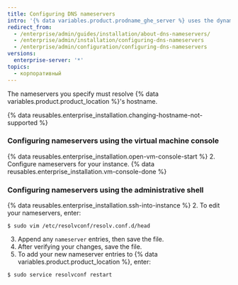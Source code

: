 ```yaml
---
title: Configuring DNS nameservers
intro: '{% data variables.product.prodname_ghe_server %} uses the dynamic host configuration protocol (DHCP) for DNS settings when DHCP leases provide nameservers. If nameservers are not provided by a dynamic host configuration protocol (DHCP) lease, or if you need to use specific DNS settings, you can specify the nameservers manually.'
redirect_from:
  - /enterprise/admin/guides/installation/about-dns-nameservers/
  - /enterprise/admin/installation/configuring-dns-nameservers
  - /enterprise/admin/configuration/configuring-dns-nameservers
versions:
  enterprise-server: '*'
topics:
  - корпоративный
---
```


The nameservers you specify must resolve {% data variables.product.product_location %}'s hostname.

{% data reusables.enterprise_installation.changing-hostname-not-supported %}

### Configuring nameservers using the virtual machine console

{% data reusables.enterprise_installation.open-vm-console-start %}
2. Configure nameservers for your instance.
{% data reusables.enterprise_installation.vm-console-done %}

### Configuring nameservers using the administrative shell

{% data reusables.enterprise_installation.ssh-into-instance %}
2. To edit your nameservers, enter:
  ```shell
  $ sudo vim /etc/resolvconf/resolv.conf.d/head
  ```
3. Append any `nameserver` entries, then save the file.
4. After verifying your changes, save the file.
5. To add your new nameserver entries to {% data variables.product.product_location %}, enter:
  ```shell
  $ sudo service resolvconf restart
  ```
